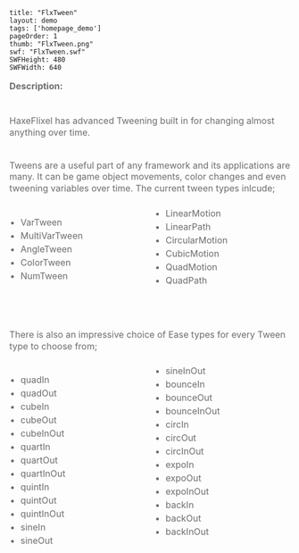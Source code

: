```
title: "FlxTween"
layout: demo
tags: ['homepage_demo']
pageOrder: 1
thumb: "FlxTween.png"
swf: "FlxTween.swf"
SWFHeight: 480
SWFWidth: 640
```

<div class="field-label" style="font-weight: bold; font-style: normal; font-size: 16px; line-height: 24px; color: rgb(109, 109, 109); font-variant: normal;">Description:&nbsp;</div>

<div class="field-label" style="font-weight: bold; font-style: normal; font-size: 16px; line-height: 24px; color: rgb(109, 109, 109); font-variant: normal;">&nbsp;</div>

<div class="field-items" style="font-style: normal; font-size: 16px; line-height: 24px; color: rgb(109, 109, 109); font-variant: normal;">
<div class="field-item even" style="font-style: normal; font-size: 16px; line-height: 1.5em;">
<p style="margin-bottom: 0px; padding-bottom: 22px; font-style: normal; font-size: 16px; line-height: 1.3em; text-align: inherit; -webkit-font-smoothing: antialiased;">HaxeFlixel has advanced Tweening built in for changing almost anything over time.</p>

<p style="margin-bottom: 0px; padding-bottom: 22px; font-style: normal; font-size: 16px; line-height: 1.3em; text-align: inherit; -webkit-font-smoothing: antialiased;">Tweens are a useful part of any framework and its applications are many. It can be game object movements, color changes and even tweening variables over time. The current tween types inlcude;&nbsp;</p>

<div class="columns-2" style="font-style: normal; font-size: 16px; line-height: 1.5em; -webkit-column-count: 2; word-wrap: break-word;">
<ul style="margin-bottom: 0px; margin-left: 0px; padding-left: 20px; font-style: normal; font-size: 16px; line-height: 1.5em;">
	<li style="font-style: normal; font-size: 16px; line-height: 1.5em; text-align: left;">VarTween</li>
	<li style="font-style: normal; font-size: 16px; line-height: 1.5em; text-align: left;">MultiVarTween</li>
	<li style="font-style: normal; font-size: 16px; line-height: 1.5em; text-align: left;">AngleTween</li>
	<li style="font-style: normal; font-size: 16px; line-height: 1.5em; text-align: left;">ColorTween</li>
	<li style="font-style: normal; font-size: 16px; line-height: 1.5em; text-align: left;">NumTween</li>
	<li style="font-style: normal; font-size: 16px; line-height: 1.5em; text-align: left;">LinearMotion</li>
	<li style="font-style: normal; font-size: 16px; line-height: 1.5em; text-align: left;">LinearPath</li>
	<li style="font-style: normal; font-size: 16px; line-height: 1.5em; text-align: left;">CircularMotion</li>
	<li style="font-style: normal; font-size: 16px; line-height: 1.5em; text-align: left;">CubicMotion</li>
	<li style="font-style: normal; font-size: 16px; line-height: 1.5em; text-align: left;">QuadMotion</li>
	<li style="font-style: normal; font-size: 16px; line-height: 1.5em; text-align: left;">QuadPath</li>
</ul>
</div>

<p style="margin-bottom: 0px; padding-bottom: 22px; font-style: normal; font-size: 16px; line-height: 1.3em; text-align: inherit; -webkit-font-smoothing: antialiased;">&nbsp;</p>

<p style="margin-bottom: 0px; padding-bottom: 22px; font-style: normal; font-size: 16px; line-height: 1.3em; text-align: inherit; -webkit-font-smoothing: antialiased;">There is also an impressive choice of Ease types for every Tween type to choose from;</p>

<div class="columns-2" style="font-style: normal; font-size: 16px; line-height: 1.5em; -webkit-column-count: 2; word-wrap: break-word;">
<ul style="margin-bottom: 0px; margin-left: 0px; padding-left: 20px; font-style: normal; font-size: 16px; line-height: 1.5em;">
	<li style="font-style: normal; font-size: 16px; line-height: 1.5em; text-align: left;">quadIn</li>
	<li style="font-style: normal; font-size: 16px; line-height: 1.5em; text-align: left;">quadOut</li>
	<li style="font-style: normal; font-size: 16px; line-height: 1.5em; text-align: left;">cubeIn</li>
	<li style="font-style: normal; font-size: 16px; line-height: 1.5em; text-align: left;">cubeOut</li>
	<li style="font-style: normal; font-size: 16px; line-height: 1.5em; text-align: left;">cubeInOut</li>
	<li style="font-style: normal; font-size: 16px; line-height: 1.5em; text-align: left;">quartIn</li>
	<li style="font-style: normal; font-size: 16px; line-height: 1.5em; text-align: left;">quartOut</li>
	<li style="font-style: normal; font-size: 16px; line-height: 1.5em; text-align: left;">quartInOut</li>
	<li style="font-style: normal; font-size: 16px; line-height: 1.5em; text-align: left;">quintIn</li>
	<li style="font-style: normal; font-size: 16px; line-height: 1.5em; text-align: left;">quintOut</li>
	<li style="font-style: normal; font-size: 16px; line-height: 1.5em; text-align: left;">quintInOut</li>
	<li style="font-style: normal; font-size: 16px; line-height: 1.5em; text-align: left;">sineIn</li>
	<li style="font-style: normal; font-size: 16px; line-height: 1.5em; text-align: left;">sineOut</li>
	<li style="font-style: normal; font-size: 16px; line-height: 1.5em; text-align: left;">sineInOut</li>
	<li style="font-style: normal; font-size: 16px; line-height: 1.5em; text-align: left;">bounceIn</li>
	<li style="font-style: normal; font-size: 16px; line-height: 1.5em; text-align: left;">bounceOut</li>
	<li style="font-style: normal; font-size: 16px; line-height: 1.5em; text-align: left;">bounceInOut</li>
	<li style="font-style: normal; font-size: 16px; line-height: 1.5em; text-align: left;">circIn</li>
	<li style="font-style: normal; font-size: 16px; line-height: 1.5em; text-align: left;">circOut</li>
	<li style="font-style: normal; font-size: 16px; line-height: 1.5em; text-align: left;">circInOut</li>
	<li style="font-style: normal; font-size: 16px; line-height: 1.5em; text-align: left;">expoIn</li>
	<li style="font-style: normal; font-size: 16px; line-height: 1.5em; text-align: left;">expoOut</li>
	<li style="font-style: normal; font-size: 16px; line-height: 1.5em; text-align: left;">expoInOut</li>
	<li style="font-style: normal; font-size: 16px; line-height: 1.5em; text-align: left;">backIn</li>
	<li style="font-style: normal; font-size: 16px; line-height: 1.5em; text-align: left;">backOut</li>
	<li style="font-style: normal; font-size: 16px; line-height: 1.5em; text-align: left;">backInOut</li>
</ul>
</div>
</div>
</div>
